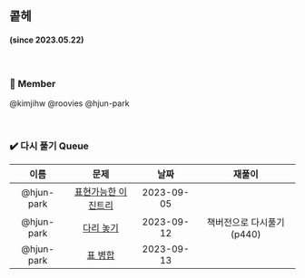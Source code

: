 ## 콭헤 
#### (since 2023.05.22)

<br />

### 👀 Member
@kimjihw
@roovies
@hjun-park

<br />

### ✔️ 다시 풀기 Queue
|이름|문제|날짜|재풀이|
|:---:|:---:|:---:|:---:|
|@hjun-park|[표현가능한 이진트리](https://school.programmers.co.kr/learn/courses/30/lessons/150367)|2023-09-05| |
|@hjun-park|[다리 놓기](https://www.acmicpc.net/problem/1010)|2023-09-12| 책버전으로 다시풀기 (p440) |
|@hjun-park|[표 병합](https://school.programmers.co.kr/learn/courses/30/lessons/150366)|2023-09-13|  |


<br />




  
